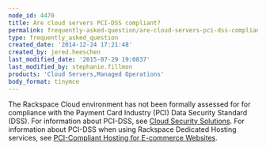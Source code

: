 ```yaml
---
node_id: 4470
title: Are cloud servers PCI-DSS compliant?
permalink: frequently-asked-question/are-cloud-servers-pci-dss-compliant
type: frequently_asked_question
created_date: '2014-12-24 17:21:48'
created_by: jered.heeschen
last_modified_date: '2015-07-29 19:0837'
last_modified_by: stephanie.fillmon
products: 'Cloud Servers,Managed Operations'
body_format: tinymce
---
```


The Rackspace Cloud environment has not been formally assessed for for
compliance with the Payment Card Industry (PCI) Data Security Standard
(DSS).  For information about PCI-DSS, see [Cloud Security
Solutions](http://www.rackspace.com/security/solutions/#pci). For
information about PCI-DSS when using Rackspace Dedicated Hosting
services, see [PCI-Compliant Hosting for E-commerce
Websites](http://www.rackspace.com/ecommerce-hosting/pci/).

